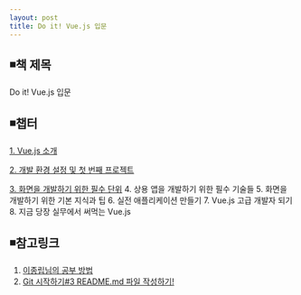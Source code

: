 ```yaml
---
layout: post
title: Do it! Vue.js 입문
---
```


## ◾책 제목  
Do it! Vue.js 입문

## ◾챕터  
[1. Vue.js 소개](https://wisdompark.github.io/Vue-Js0/)  

[2. 개발 환경 설정 및 첫 번째 프로젝트](https://wisdompark.github.io/Vue-Js1/)

[3. 화면을 개발하기 위한 필수 단위](https://wisdompark.github.io/Vue-Js2/)
4. 상용 앱을 개발하기 위한 필수 기술들
5. 화면을 개발하기 위한 기본 지식과 팁
6. 실전 애플리케이션 만들기
7. Vue.js 고급 개발자 되기
8. 지금 당장 실무에서 써먹는 Vue.js

## ◾참고링크
1. [이종립님의 공부 방법](https://johngrib.github.io/wiki/my-study-method/)
2. [Git 시작하기#3 README.md 파일 작성하기!](https://github.com/sejong-interface/Interface_Manual/wiki/Git-%EC%8B%9C%EC%9E%91%ED%95%98%EA%B8%B0%233-README.md-%ED%8C%8C%EC%9D%BC-%EC%9E%91%EC%84%B1%ED%95%98%EA%B8%B0!)

